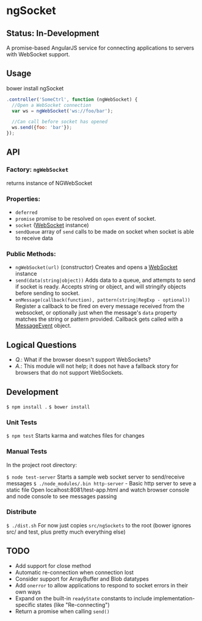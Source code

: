 # ngSocket

## Status: In-Development

A promise-based AngularJS service for connecting applications to servers with WebSocket support.

## Usage

bower install ngSocket

```javascript
.controller('SomeCtrl', function (ngWebSocket) {
  //Open a WebSocket connection
  var ws = ngWebSocket('ws://foo/bar');

  //Can call before socket has opened
  ws.send({foo: 'bar'});
});
```

## API

### Factory: `ngWebSocket`

returns instance of NGWebSocket

### Properties:

 * `deferred`
 * `promise` promise to be resolved on `open` event of socket.
 * `socket` ([WebSocket](https://developer.mozilla.org/en-US/docs/Web/API/WebSocket) instance)
 * `sendQueue` array of `send` calls to be made on socket when socket is able to receive data


### Public Methods:

 * `ngWebSocket(url)` (constructor) Creates and opens a [WebSocket](https://developer.mozilla.org/en-US/docs/Web/API/WebSocket) instance
 * `send(data(string|object))` Adds data to a queue, and attempts to send if socket is ready. Accepts string or object, and will stringify objects before sending to socket.
 * `onMessage(callback(function), pattern(string|RegExp - optional))` Register a callback to be fired on every message received from the websocket, or optionally just when the message's `data` property matches the string or pattern provided. Callback gets called with a [MessageEvent](https://developer.mozilla.org/en-US/docs/Web/API/MessageEvent?redirectlocale=en-US&redirectslug=WebSockets%2FWebSockets_reference%2FMessageEvent) object.


## Logical Questions

 * *Q.*: What if the browser doesn't support WebSockets?
 * *A.*: This module will not help; it does not have a fallback story for browsers that do not support WebSockets.

## Development

`$ npm install .`
`$ bower install`

### Unit Tests
`$ npm test` Starts karma and watches files for changes

### Manual Tests

In the project root directory:

`$ node test-server` Starts a sample web socket server to send/receive messages
`$ ./node_modules/.bin http-server` - Basic http server to seve a static file
Open localhost:8081/test-app.html and watch browser console and node console to see messages passing

### Distribute
`$ ./dist.sh` For now just copies `src/ngSockets` to the root (bower ignores src/ and test, plus pretty much everything else)

## TODO

 * Add support for close method
 * Automatic re-connection when connection lost
 * Consider support for ArrayBuffer and Blob datatypes
 * Add `onerror` to allow applications to respond to socket errors in their own ways
 * Expand on the built-in `readyState` constants to include implementation-specific states (like "Re-connecting")
 * Return a promise when calling `send()`
